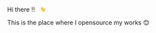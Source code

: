 Hi there !! &nbsp; <img src="https://github.com/satishadhikari07/satishadhikari07/blob/main/Files%20for%20Profile%20Config/tenor.gif" width="3%"></a>


This is the place where I opensource my works 😊

<!--
**satishadhikari07/satishadhikari07** is a ✨ _special_ ✨ repository because its `README.md` (this file) appears on your GitHub profile.

Here are some ideas to get you started:

- 🔭 I’m currently working on ...
- 🌱 I’m currently learning ...
- 👯 I’m looking to collaborate on ...
- 🤔 I’m looking for help with ...
- 💬 Ask me about ...
- 📫 How to reach me: ...
- 😄 Pronouns: ...
- ⚡ Fun fact: ...
-->
